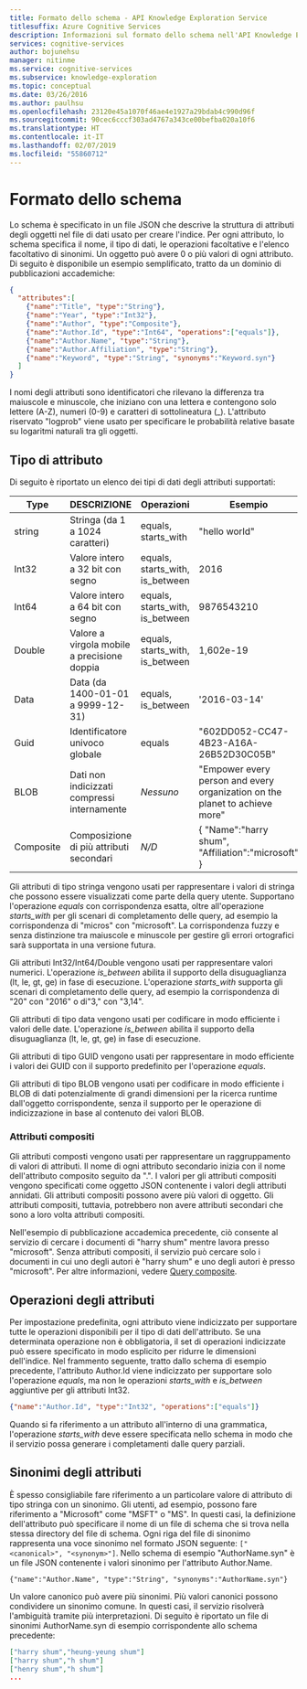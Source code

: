 ```yaml
---
title: Formato dello schema - API Knowledge Exploration Service
titlesuffix: Azure Cognitive Services
description: Informazioni sul formato dello schema nell'API Knowledge Exploration Service (KES).
services: cognitive-services
author: bojunehsu
manager: nitinme
ms.service: cognitive-services
ms.subservice: knowledge-exploration
ms.topic: conceptual
ms.date: 03/26/2016
ms.author: paulhsu
ms.openlocfilehash: 23120e45a1070f46ae4e1927a29bdab4c990d96f
ms.sourcegitcommit: 90cec6cccf303ad4767a343ce00befba020a10f6
ms.translationtype: HT
ms.contentlocale: it-IT
ms.lasthandoff: 02/07/2019
ms.locfileid: "55860712"
---
```

# <a name="schema-format"></a>Formato dello schema

Lo schema è specificato in un file JSON che descrive la struttura di attributi degli oggetti nel file di dati usato per creare l'indice.  Per ogni attributo, lo schema specifica il nome, il tipo di dati, le operazioni facoltative e l'elenco facoltativo di sinonimi.  Un oggetto può avere 0 o più valori di ogni attributo.  Di seguito è disponibile un esempio semplificato, tratto da un dominio di pubblicazioni accademiche:

``` json
{
  "attributes":[
    {"name":"Title", "type":"String"},
    {"name":"Year", "type":"Int32"},
    {"name":"Author", "type":"Composite"},
    {"name":"Author.Id", "type":"Int64", "operations":["equals"]},
    {"name":"Author.Name", "type":"String"},
    {"name":"Author.Affiliation", "type":"String"},
    {"name":"Keyword", "type":"String", "synonyms":"Keyword.syn"}
  ]
}
```

I nomi degli attributi sono identificatori che rilevano la differenza tra maiuscole e minuscole, che iniziano con una lettera e contengono solo lettere (A-Z), numeri (0-9) e caratteri di sottolineatura (\_).  L'attributo riservato "logprob" viene usato per specificare le probabilità relative basate su logaritmi naturali tra gli oggetti.

## <a name="attribute-type"></a>Tipo di attributo

Di seguito è riportato un elenco dei tipi di dati degli attributi supportati:

| Type | DESCRIZIONE | Operazioni | Esempio |
|------|-------------|------------|---------|
| string | Stringa (da 1 a 1024 caratteri) | equals, starts_with | "hello world" |
| Int32 | Valore intero a 32 bit con segno | equals, starts_with, is_between | 2016 |
| Int64 | Valore intero a 64 bit con segno | equals, starts_with, is_between | 9876543210 |
| Double | Valore a virgola mobile a precisione doppia | equals, starts_with, is_between | 1,602e-19 |
| Data | Data (da 1400-01-01 a 9999-12-31) | equals, is_between | '2016-03-14' |
| Guid | Identificatore univoco globale | equals | "602DD052-CC47-4B23-A16A-26B52D30C05B" |
| BLOB | Dati non indicizzati compressi internamente | *Nessuno* | "Empower every person and every organization on the planet to achieve more" |
| Composite | Composizione di più attributi secondari| *N/D* | { "Name":"harry shum", "Affiliation":"microsoft" } |

Gli attributi di tipo stringa vengono usati per rappresentare i valori di stringa che possono essere visualizzati come parte della query utente.  Supportano l'operazione *equals* con corrispondenza esatta, oltre all'operazione *starts_with* per gli scenari di completamento delle query, ad esempio la corrispondenza di "micros" con "microsoft".  La corrispondenza fuzzy e senza distinzione tra maiuscole e minuscole per gestire gli errori ortografici sarà supportata in una versione futura.

Gli attributi Int32/Int64/Double vengono usati per rappresentare valori numerici.  L'operazione *is_between* abilita il supporto della disuguaglianza (lt, le, gt, ge) in fase di esecuzione.  L'operazione *starts_with* supporta gli scenari di completamento delle query, ad esempio la corrispondenza di "20" con "2016" o di"3," con "3,14".

Gli attributi di tipo data vengono usati per codificare in modo efficiente i valori delle date.  L'operazione *is_between* abilita il supporto della disuguaglianza (lt, le, gt, ge) in fase di esecuzione.
  
Gli attributi di tipo GUID vengono usati per rappresentare in modo efficiente i valori dei GUID con il supporto predefinito per l'operazione *equals*.

Gli attributi di tipo BLOB vengono usati per codificare in modo efficiente i BLOB di dati potenzialmente di grandi dimensioni per la ricerca runtime dall'oggetto corrispondente, senza il supporto per le operazione di indicizzazione in base al contenuto dei valori BLOB.

### <a name="composite-attributes"></a>Attributi compositi

Gli attributi composti vengono usati per rappresentare un raggruppamento di valori di attributi.  Il nome di ogni attributo secondario inizia con il nome dell'attributo composito seguito da ".".  I valori per gli attributi compositi vengono specificati come oggetto JSON contenente i valori degli attributi annidati.  Gli attributi compositi possono avere più valori di oggetto.  Gli attributi compositi, tuttavia, potrebbero non avere attributi secondari che sono a loro volta attributi compositi.

Nell'esempio di pubblicazione accademica precedente, ciò consente al servizio di cercare i documenti di "harry shum" mentre lavora presso "microsoft".  Senza attributi compositi, il servizio può cercare solo i documenti in cui uno degli autori è "harry shum" e uno degli autori è presso "microsoft".  Per altre informazioni, vedere [Query composite](SemanticInterpretation.md#composite-function).

## <a name="attribute-operations"></a>Operazioni degli attributi

Per impostazione predefinita, ogni attributo viene indicizzato per supportare tutte le operazioni disponibili per il tipo di dati dell'attributo.  Se una determinata operazione non è obbligatoria, il set di operazioni indicizzate può essere specificato in modo esplicito per ridurre le dimensioni dell'indice.  Nel frammento seguente, tratto dallo schema di esempio precedente, l'attributo Author.Id viene indicizzato per supportare solo l'operazione *equals*, ma non le operazioni *starts_with* e *is_between* aggiuntive per gli attributi Int32.
```json
{"name":"Author.Id", "type":"Int32", "operations":["equals"]}
```

Quando si fa riferimento a un attributo all'interno di una grammatica, l'operazione *starts_with* deve essere specificata nello schema in modo che il servizio possa generare i completamenti dalle query parziali.  

## <a name="attribute-synonyms"></a>Sinonimi degli attributi

È spesso consigliabile fare riferimento a un particolare valore di attributo di tipo stringa con un sinonimo.  Gli utenti, ad esempio, possono fare riferimento a "Microsoft" come "MSFT" o "MS".  In questi casi, la definizione dell'attributo può specificare il nome di un file di schema che si trova nella stessa directory del file di schema.  Ogni riga del file di sinonimo rappresenta una voce sinonimo nel formato JSON seguente: `["<canonical>", "<synonym>"]`.  Nello schema di esempio "AuthorName.syn" è un file JSON contenente i valori sinonimo per l'attributo Author.Name.

`{"name":"Author.Name", "type":"String", "synonyms":"AuthorName.syn"}`


Un valore canonico può avere più sinonimi.  Più valori canonici possono condividere un sinonimo comune.  In questi casi, il servizio risolverà l'ambiguità tramite più interpretazioni.  Di seguito è riportato un file di sinonimi AuthorName.syn di esempio corrispondente allo schema precedente:
```json
["harry shum","heung-yeung shum"]
["harry shum","h shum"]
["henry shum","h shum"]
...
```

